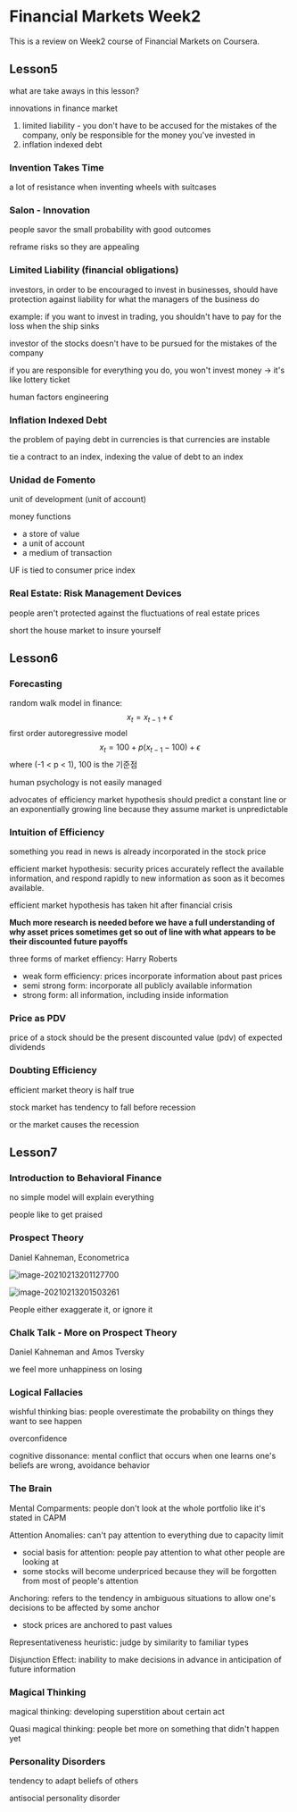 # Financial Markets Week2

This is a review on Week2 course of Financial Markets on Coursera. 

## Lesson5 

what are take aways in this lesson?

innovations in finance market

1. limited liability - you don't have to be accused for the mistakes of the company, only be responsible for the money you've invested in 
2. inflation indexed debt

### Invention Takes Time

a lot of resistance when inventing wheels with suitcases 



### Salon - Innovation

people savor the small probability with good outcomes

reframe risks so they are appealing 



### Limited Liability (financial obligations)

investors, in order to be encouraged to invest in businesses, should have protection against liability for what the managers of the business do

example: if you want to invest in trading, you shouldn't have to pay for the loss when the ship sinks

investor of the stocks doesn't have to be pursued for the mistakes of the company

if you are responsible for everything you do, you won't invest money -> it's like lottery ticket

human factors engineering 



### Inflation Indexed Debt

the problem of paying debt in currencies is that currencies are instable 

tie a contract to an index, indexing the value of debt to an index



### Unidad de Fomento

unit of development (unit of account)

money functions

- a store of value
- a unit of account
- a medium of transaction

UF is tied to consumer price index



### Real Estate: Risk Management Devices

people aren't protected against the fluctuations of real estate prices 

short the house market to insure yourself





## Lesson6

### Forecasting

random walk model in finance: 
$$
x_{t} = x_{t-1} + \epsilon
$$
first order autoregressive model
$$
x_{t} = 100 + p(x_{t-1} - 100) + \epsilon 
$$
where (-1 < p < 1), 100 is the 기준점

human psychology is not easily managed

advocates of efficiency market hypothesis should predict a constant line or an exponentially growing line because they assume market is unpredictable 



### Intuition of Efficiency

something you read in news is already incorporated in the stock price

efficient market hypothesis: security prices accurately reflect the available information, and respond rapidly to new information as soon as it becomes available. 

efficient market hypothesis has taken hit after financial crisis

**Much more research is needed before we have a full understanding of why asset prices sometimes get so out of line with what appears to be their discounted future payoffs**

three forms of market effiency: Harry Roberts

- weak form efficiency: prices incorporate information about past prices
- semi strong form: incorporate all publicly available information 
- strong form: all information, including inside information 



### Price as PDV

price of a stock should be the present discounted value (pdv) of expected dividends 



### Doubting Efficiency

efficient market theory is half true 

stock market has tendency to fall before recession

or the market causes the recession 



## Lesson7

### Introduction to Behavioral Finance

no simple model will explain everything

people like to get praised



### Prospect Theory

Daniel Kahneman, Econometrica

![image-20210213201127700](C:\Users\AhnSungJin\AppData\Roaming\Typora\typora-user-images\image-20210213201127700.png)

 ![image-20210213201503261](C:\Users\AhnSungJin\AppData\Roaming\Typora\typora-user-images\image-20210213201503261.png)

People either exaggerate it, or ignore it 



### Chalk Talk - More on Prospect Theory

Daniel Kahneman and Amos Tversky

we feel more unhappiness on losing



### Logical Fallacies

wishful thinking bias: people overestimate the probability on things they want to see happen

overconfidence

cognitive dissonance: mental conflict that occurs when one learns one's beliefs are wrong, avoidance behavior



### The Brain

Mental Comparments: people don't look at the whole portfolio like it's stated in CAPM

Attention Anomalies: can't pay attention to everything due to capacity limit 

- social basis for attention: people pay attention to what other people are looking at
- some stocks will become underpriced because they will be forgotten from most of people's attention

Anchoring: refers to the tendency in ambiguous situations to allow one's decisions to be affected by some anchor 

- stock prices are anchored to past values

Representativeness heuristic: judge by similarity to familiar types 

Disjunction Effect: inability to make decisions in advance in anticipation of future information 



### Magical Thinking

magical thinking: developing superstition about certain act

Quasi magical thinking: people bet more on something that didn't happen yet



### Personality Disorders

tendency to adapt beliefs of others

antisocial personality disorder 